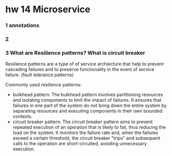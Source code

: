 # hw 14 Microservice
### 1 annotations
### 2 
### 3 What are Resilience patterns? What is circuit breaker
Resilience patterns are a type of of service archiecture that help to prevent cascading failures and to preserve functionality in the event of service failure. (fault tolerance patterns)

Commonly used resilience patterns:
- bulkhead pattern: The bulkhead pattern involves partitioning resources and isolating components to limit the impact of failures. It ensures that failures in one part of the system do not bring down the entire system by separating resources and executing components in their own bounded contexts.
- circuit breaker pattern: The circuit breaker pattern aims to prevent repeated execution of an operation that is likely to fail, thus reducing the load on the system. It monitors the failure rate and, when the failures exceed a certain threshold, the circuit breaker "trips" and subsequent calls to the operation are short-circuited, avoiding unnecessary execution.

